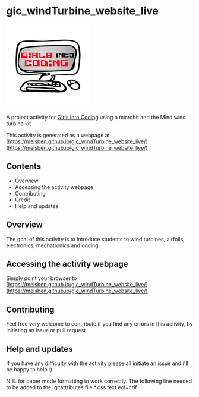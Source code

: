 # gic_windTurbine_website_live

[![logoPicture](/docs/images/girlsIntoCodingLogo.jpg)](https://www.girlsintocoding.com/)

A project activity for [Girls Into Coding](https://www.girlsintocoding.com/) using a microbit and the Mind wind turbine kit

This activity is generated as a webpage at [https://meisben.github.io/gic_windTurbine_website_live/](https://meisben.github.io/gic_windTurbine_website_live/)

## Contents

- Overview
- Accessing the activity webpage
- Contributing
- Credit
- Help and updates

## Overview
The goal of this activity is to introduce students to wind turbines, airfoils, electronics, mechatronics and coding

## Accessing the activity webpage

Simply point your browser to [https://meisben.github.io/gic_windTurbine_website_live/](https://meisben.github.io/gic_windTurbine_website_live/)

## Contributing

Feel free very welcome to contribute if you find any errors in this activity, by initiating an issue or pull request

## Help and updates

If you have any difficulty with the activity please all initiate an issue and i'll be happy to help :)

N.B. for paper mode formatting to work correctly. The following line needed to be added to the .gitattributes file
*.css text eol=crlf
